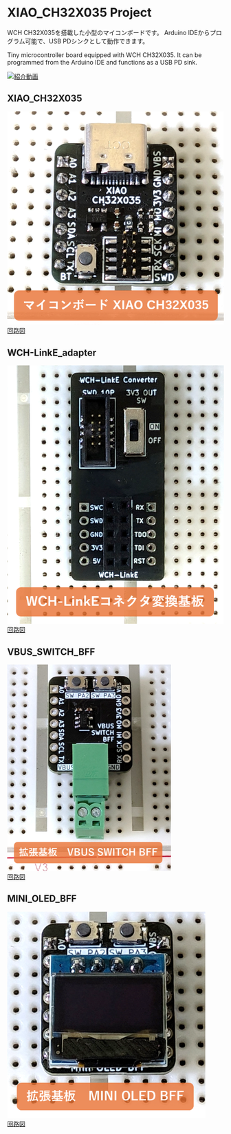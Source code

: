 # XIAO_CH32X035 Project
WCH CH32X035を搭載した小型のマイコンボードです。
Arduino IDEからプログラム可能で、USB PDシンクとして動作できます。

Tiny microcontroller board equipped with WCH CH32X035. 
It can be programmed from the Arduino IDE and functions as a USB PD sink.

[![紹介動画](https://img.youtube.com/vi/rt-zcZJ9Ph8/0.jpg)](https://www.youtube.com/watch?v=rt-zcZJ9Ph8)

## XIAO_CH32X035
![XIAO_CH32X035 image](./images/XIAO_CH32X035_image.png)  
[回路図](./hardware/XIAO_CH32X035/XIAO_CH32X035_schematic.pdf)

## WCH-LinkE_adapter
![WCH-LinkE_adapter image](./images/WCH-LinkE_adapter_image.png)  
[回路図](./hardware/WCH-LinkE_adapter/WCH-LinkE_adapter_schematic.pdf)

## VBUS_SWITCH_BFF
![VBUS_SWITCH_BFF image](./images/VBUS_SWITCH_BFF_image.png)  
[回路図](./hardware/VBUS_SWITCH_BFF/VBUS_SWITCH_BFF_schematic.pdf)

## MINI_OLED_BFF
![MINI_OLED_BFF_image.png](./images/MINI_OLED_BFF_image.png)  
[回路図](./hardware/MINI_OLED_BFF/MINI_OLED_BFF_schematic.pdf)
